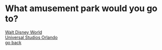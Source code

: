 # What amusement park would you go to?     
[Walt Disney World](Disney/disney.md)    
[Universal Studios Orlando](Studios/studios.md)   
[go back](../accept.md)